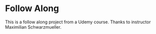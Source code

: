 # Follow Along

This is a follow along project from a Udemy course. Thanks to instructor Maximilian Schwarzmueller.
